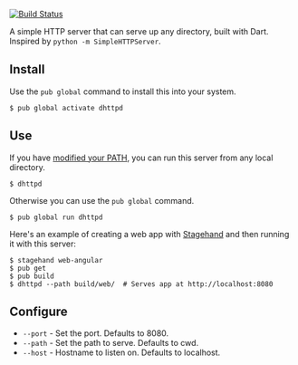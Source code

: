 [![Build Status](https://travis-ci.org/kevmoo/dhttpd.svg?branch=master)](https://travis-ci.org/kevmoo/dhttpd)

A simple HTTP server that can serve up any directory, built with Dart.
Inspired by `python -m SimpleHTTPServer`.

## Install

Use the `pub global` command to install this into your system.

```console
$ pub global activate dhttpd
```

## Use

If you have [modified your PATH][path], you can run this server from any
local directory.

```console
$ dhttpd
```

Otherwise you can use the `pub global` command.

```console
$ pub global run dhttpd
```

Here's an example of creating a web app with [Stagehand](http://stagehand.pub/)
and then running it with this server:

```console
$ stagehand web-angular
$ pub get
$ pub build
$ dhttpd --path build/web/  # Serves app at http://localhost:8080
```

## Configure

* `--port` - Set the port. Defaults to 8080.
* `--path` - Set the path to serve. Defaults to cwd.
* `--host` - Hostname to listen on. Defaults to localhost.

[path]: https://www.dartlang.org/tools/pub/cmd/pub-global#running-a-script-from-your-path
